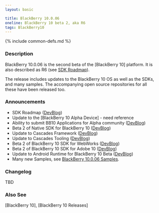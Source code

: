 ```yaml
---
layout: basic

title: BlackBerry 10.0.06
oneline: BlackBerry 10 beta 2, aka R6
tags: BlackBerry10
---
```

{% include common-defs.md %}

### Description 

BlackBerry 10.0.06 is the second beta of the [BlackBerry 10] platform.  It is
also described as R6 (see [SDK Roadmap](http://devblog.blackberry.com/2012/07/blackberry-10-beta-sdk-updates/)).

The release includes updates to the BlackBerry 10 OS as well as the SDKs, and many samples.
The accompanying open source repositories for all these have been released too.

### Announcements

* SDK Roadmap ([DevBlog](http://devblog.blackberry.com/2012/07/blackberry-10-beta-sdk-updates/))
* Update to the [BlackBerry 10 Alpha Device] - need reference
* Ability to submit BB10 Applications for Alpha community ([DevBlog](http://devblog.blackberry.com/2012/07/blackberry-10-beta-sdk-updates/))
* Beta 2 of Native SDK for BlackBerry 10 ([DevBlog](http://devblog.blackberry.com/2012/07/native-sdk-update-improvements/))
* Update to Cascades Framework ([DevBlog](http://devblog.blackberry.com/2012/07/cascades-ui-framework-beta-2-updates/))
* Update to Cascades Tooling ([DevBlog](http://devblog.blackberry.com/2012/07/cascades-tooling-beta-2/))
* Beta 2 of BlackBerry 10 SDK for WebWorks ([DevBlog](http://devblog.blackberry.com/2012/07/webworks-beta-july/))
* Beta 2 of BlackBerry 10 SDK for Adobe 10 ([DevBlog](http://devblog.blackberry.com/2012/07/using-the-invocation-framework-from-actionscript-2/))
* Update to Android Runtime for BlackBerry 10 Beta ([DevBlog](http://devblog.blackberry.com/2012/07/android-runtime-for-blackberry-10-beta/))
* Many new Samples, see [BlackBerry 10.0.06 Samples](BlackBerry_10_0_06_Samples.html).

### Changelog
TBD

### Also See
[BlackBerry 10], [BlackBerry 10 Releases]
